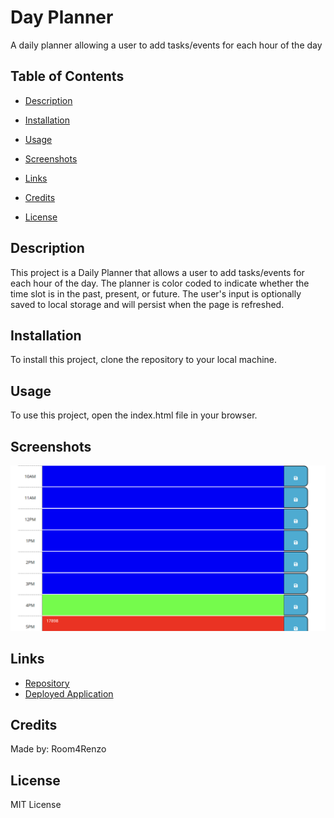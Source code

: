 # Day Planner

A daily planner allowing a user to add tasks/events for each hour of the day

## Table of Contents

* [Description](#description)

* [Installation](#installation)

* [Usage](#usage)

* [Screenshots](#screenshots)

* [Links](#links)

* [Credits](#credits)

* [License](#license)

## Description

This project is a Daily Planner that allows a user to add tasks/events for each hour of the day. The planner is color coded to indicate whether the time slot is in the past, present, or future. The user's input is optionally saved to local storage and will persist when the page is refreshed.

## Installation

To install this project, clone the repository to your local machine.

## Usage

To use this project, open the index.html file in your browser.

## Screenshots

![Screenshot](./assets/images/Dayplanner.png)

## Links

* [Repository](https://github.com/Room4Renzo/Day-Planner)
* [Deployed Application](https://room4renzo.github.io/Day-Planner/)

## Credits

Made by: Room4Renzo

## License

MIT License
